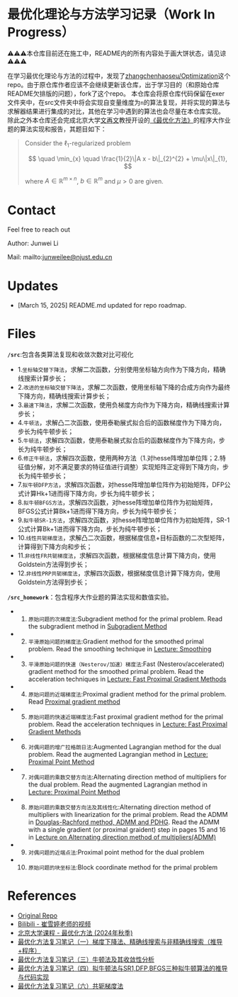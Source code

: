 # 最优化理论与方法学习记录（Work In Progress）
⚠️⚠️⚠️本仓库目前还在施工中，README内的所有内容处于画大饼状态，请见谅⚠️⚠️⚠️

在学习最优化理论与方法的过程中，发现了[zhangchenhaoseu/Optimization](https://github.com/zhangchenhaoseu/Optimization)这个repo。由于原仓库作者应该不会继续更新该仓库，出于学习目的（和原始仓库README欠排版的问题），fork了这个repo。
本仓库会将原仓库代码保留在exer文件夹中，在src文件夹中将会实现自变量维度为`n`的算法复现，并将实现的算法与求解器结果进行集成的对比，其他在学习中遇到的算法也会尽量在本仓库实现。
除此之外本仓库还会完成北京大学[文再文](http://faculty.bicmr.pku.edu.cn/~wenzw/index.html)教授开设的[《最优化方法》](http://faculty.bicmr.pku.edu.cn/~wenzw/opt-2024-fall.html)的程序大作业题的算法实现和报告，其题目如下：

> Consider the $\ell_1$-regularized problem
>
> ```math
> 
>\quad \min_{x} \quad \frac{1}{2}\|A x - b\|_{2}^{2} + \mu\|x\|_{1},
> 
> ```
>
> where $A \in \mathbb{R}^{m \times n}$, $b \in \mathbb{R}^{m}$ and $\mu > 0$ are given.

# Contact
Feel free to reach out

Author: Junwei Li

Mail: mailto:junweilee@njust.edu.cn

# Updates
- [March 15, 2025]  README.md updated for repo roadmap.

# Files
**`/src`**:包含各类算法复现和收敛次数对比可视化

- 1.`坐标轴交替下降法`，求解二次函数，分别使用坐标轴方向作为下降方向，精确线搜索计算步长；
- 2.`改进的坐标轴交替下降法`，求解二次函数，使用坐标轴下降的合成方向作为最终下降方向，精确线搜索计算步长；
- 3.`最速下降法`，求解二次函数，使用负梯度方向作为下降方向，精确线搜索计算步长；
- 4.`牛顿法`，求解凸二次函数，使用泰勒展式拟合后的函数梯度作为下降方向，步长为纯牛顿步长；
- 5.`牛顿法`，求解四次函数，使用泰勒展式拟合后的函数梯度作为下降方向，步长为纯牛顿步长；
- 6.`修正牛顿法`，求解四次函数，使用两种方法（1.对hesse阵增加单位阵；2.特征值分解，对不满足要求的特征值进行调整）实现矩阵正定得到下降方向，步长为纯牛顿步长；
- 7.`拟牛顿DFP方法`，求解四次函数，对hesse阵增加单位阵作为初始矩阵，DFP公式计算Hk+1进而得下降方向，步长为纯牛顿步长；
- 8.`拟牛顿BFGS方法`，求解四次函数，对hesse阵增加单位阵作为初始矩阵，BFGS公式计算Bk+1进而得下降方向，步长为纯牛顿步长；
- 9.`拟牛顿SR-1方法`，求解四次函数，对hesse阵增加单位阵作为初始矩阵，SR-1公式计算Bk+1进而得下降方向，步长为纯牛顿步长；
- 10.`线性共轭梯度法`，求解凸二次函数，根据梯度信息+目标函数的二次型矩阵，计算得到下降方向和步长；
- 11.`非线性FR共轭梯度法`，求解四次函数，根据梯度信息计算下降方向，使用Goldstein方法得到步长；
- 12.`非线性PRP共轭梯度法`，求解四次函数，根据梯度信息计算下降方向，使用Goldstein方法得到步长；

**`/src_homework`**：包含程序大作业题的算法实现和数值实验。

- 1. `原始问题的次梯度法`:Subgradient method for the primal problem.
 Read the subgradient method in
 [Subgradient Method](http://bicmr.pku.edu.cn/˜wenzw/opt2015/lect-sgm.pdf)
- 2. `平滑原始问题的梯度法`:Gradient method for the smoothed primal problem.
 Read the smoothing technique in
 [Lecture: Smoothing](http://bicmr.pku.edu.cn/˜wenzw/opt2015/Smoothing.pdf)
- 3. `平滑原始问题的快速（Nesterov/加速）梯度法`:Fast (Nesterov/accelerated) gradient method for the smoothed primal problem.
 Read the acceleration techniques in
 [Lecture: Fast Proximal Gradient Methods](http://bicmr.pku.edu.cn/˜wenzw/opt2015/slides-fgrad.pdf)
- 4. `原始问题的近端梯度法`:Proximal gradient method for the primal problem.
 Read [Proximal gradient method](http://bicmr.pku.edu.cn/˜wenzw/opt2015/lect-proxg.pdf)
- 5. `原始问题的快速近端梯度法`:Fast proximal gradient method for the primal problem.
 Read the acceleration techniques in
 [Lecture: Fast Proximal Gradient Methods](http://bicmr.pku.edu.cn/˜wenzw/opt2015/slides-fgrad.pdf)
- 6. `对偶问题的增广拉格朗日法`:Augmented Lagrangian method for the dual problem.
 Read the augmented Lagrangian method in
 [Lecture: Proximal Point Method](http://bicmr.pku.edu.cn/˜wenzw/opt2015/lect-prox-point.pdf)
- 7. `对偶问题的乘数交替方向法`:Alternating direction method of multipliers for the dual problem.
 Read the augmented Lagrangian method in
 [Lecture: Proximal Point Method](http://bicmr.pku.edu.cn/˜wenzw/opt2015/lect-prox-point.pdf)
- 8. `原始问题的乘数交替方向法及其线性化`:Alternating direction method of multipliers with linearization for the primal problem.
 Read the ADMM in [Douglas-Rachford method, ADMM and PDHG](http://bicmr.pku.edu.cn/˜wenzw/opt2015/lect-admm.pdf).
 Read the ADMM with a single gradient (or proximal graident) step in pages 15 and 16 in
 [Lecture on Alternating direction method of multipliers(ADMM)](http://bicmr.pku.edu.cn/˜wenzw/opt2015/lect-admm-part2.pdf)
- 9. `对偶问题的近端点法`:Proximal point method for the dual problem
- 10. `原始问题的块坐标法`:Block coordinate method for the primal problem
 
# References
- [Original Repo](https://github.com/zhangchenhaoseu/Optimization)
- [Bilibili - 崔雪婷老师的视频](https://space.bilibili.com/507629580/video.)
- [北京大学课程 - 最优化方法 (2024年秋季)](http://faculty.bicmr.pku.edu.cn/~wenzw/opt-2024-fall.html)
- [最优化方法复习笔记（一）梯度下降法、精确线搜索与非精确线搜索（推导+程序）](https://zhuanlan.zhihu.com/p/271088190)
- [最优化方法复习笔记（三）牛顿法及其收敛性分析](https://zhuanlan.zhihu.com/p/293951317)
- [最优化方法复习笔记（四）拟牛顿法与SR1,DFP,BFGS三种拟牛顿算法的推导与代码实现](https://zhuanlan.zhihu.com/p/306635632)
- [最优化方法复习笔记（六）共轭梯度法](https://zhuanlan.zhihu.com/p/338838078)
